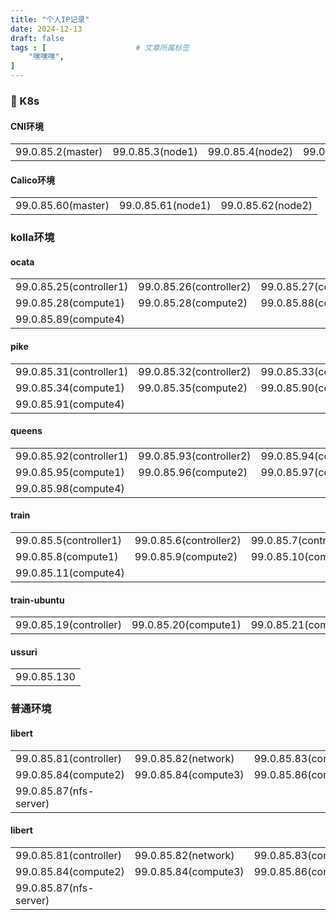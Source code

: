```yaml
---
title: "个人IP记录"
date: 2024-12-13
draft: false
tags : [                    # 文章所属标签
    "嘿嘿嘿",
]
---
```


### 🔨 K8s 

#### CNI环境

|    |       |       | |
|-------|-------|-------|-------|
| 99.0.85.2(master) | 99.0.85.3(node1) | 99.0.85.4(node2)  | 99.0.85.5(node3)  |

#### Calico环境

|    |       |       |
|-------|-------|-------|
| 99.0.85.60(master) | 99.0.85.61(node1) | 99.0.85.62(node2)  |

### kolla环境

#### ocata

|    |       |       |
|-------|-------|-------|
| 99.0.85.25(controller1) |99.0.85.26(controller2) | 99.0.85.27(controller3)  |
| 99.0.85.28(compute1) | 99.0.85.28(compute2) | 99.0.85.88(compute3) | 
| 99.0.85.89(compute4) | 

#### pike

|    |       |       |
|-------|-------|-------|
| 99.0.85.31(controller1) |99.0.85.32(controller2) | 99.0.85.33(controller3)  |
| 99.0.85.34(compute1) | 99.0.85.35(compute2) | 99.0.85.90(compute3) | 
| 99.0.85.91(compute4) | 

#### queens

|    |       |       |
|-------|-------|-------|
| 99.0.85.92(controller1) |99.0.85.93(controller2) | 99.0.85.94(controller3)  |
| 99.0.85.95(compute1) | 99.0.85.96(compute2) | 99.0.85.97(compute3) | 
| 99.0.85.98(compute4) | 

#### train

|    |       |       |
|-------|-------|-------|
| 99.0.85.5(controller1) |99.0.85.6(controller2) | 99.0.85.7(controller3)  |
| 99.0.85.8(compute1) | 99.0.85.9(compute2) | 99.0.85.10(compute3) | 
| 99.0.85.11(compute4) | 

#### train-ubuntu

|    |       |       |
|-------|-------|-------|
| 99.0.85.19(controller) |99.0.85.20(compute1) | 99.0.85.21(compute2)  |

#### ussuri

|    |
|-------|
| 99.0.85.130 |

### 普通环境

#### libert

|    |    |    |
|-------| -------| -------| 
| 99.0.85.81(controller) |99.0.85.82(network) | 99.0.85.83(compute1)  |
| 99.0.85.84(compute2) |99.0.85.84(compute3) | 99.0.85.86(compute4)  |
| 99.0.85.87(nfs-server)  |

#### libert

|    |    |    |
|-------| -------| -------| 
| 99.0.85.81(controller) |99.0.85.82(network) | 99.0.85.83(compute1)  |
| 99.0.85.84(compute2) |99.0.85.84(compute3) | 99.0.85.86(compute4)  |
| 99.0.85.87(nfs-server)  |

